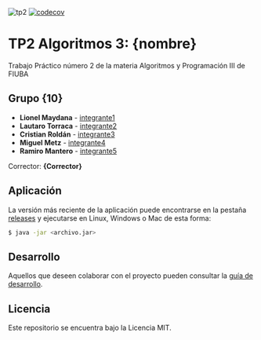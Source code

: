![tp2](https://github.com/lmaydana/algo3_tp2/actions/workflows/build.yml/badge.svg) [![codecov](https://codecov.io/gh/lmaydana/algo3_tp2/branch/master/graph/badge.svg)](https://codecov.io/gh/fiuba/algo3_proyecto_base_tp2)

# TP2 Algoritmos 3: {nombre} 

Trabajo Práctico número 2 de la materia Algoritmos y Programación III de FIUBA

## Grupo {10}

* **Lionel Maydana** - [integrante1](https://github.com/lmaydana)
* **Lautaro Torraca** - [integrante2](https://github.com/lautitorraca)
* **Cristian Roldán** - [integrante3]( https://github.com/CrissRM )
* **Miguel Metz** - [integrante4](https://github.com/MiguelMetz1)
* **Ramiro Mantero** - [integrante5](https://github.com/ramiromantero)

Corrector: **{Corrector}**

## Aplicación

La versión más reciente de la aplicación puede encontrarse en la pestaña [releases](https://github.com/lmaydana/algo3_tp2/releases/latest) y ejecutarse en Linux, Windows o Mac de esta forma:

```bash
$ java -jar <archivo.jar>
```

## Desarrollo

Aquellos que deseen colaborar con el proyecto pueden consultar la [guía de desarrollo](./docs/Desarrollo.md).

## Licencia

Este repositorio se encuentra bajo la Licencia MIT.
